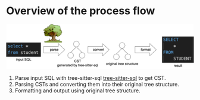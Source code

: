 # Overview of the process flow

<img src="../../images/process_flow.png"/>

1. Parse input SQL with tree-sitter-sql [tree-sitter-sql](https://github.com/future-architect/tree-sitter-sql) to get CST.
2. Parsing CSTs and converting them into their original tree structure.
3. Formatting and output using original tree structure.
